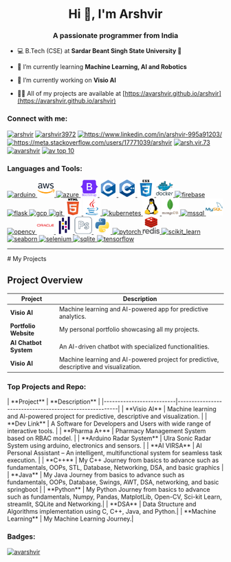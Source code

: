 <h1 align="center">Hi 👋, I'm Arshvir</h1>
<h3 align="center">A passionate programmer from India</h3>


<!--<p align="left"> <a href="https://twitter.com/arshvir3972" target="blank"><img src="https://img.shields.io/twitter/follow/arshvir3972?logo=twitter&style=for-the-badge" alt="arshvir3972" /></a> </p>-->

- 💻 B.Tech (CSE) at **Sardar Beant Singh State University 🏫**

- 🌱 I’m currently learning **Machine Learning, AI and Robotics**

- 🔭 I’m currently working on **Visio AI**

- 👨‍💻 All of my projects are available at [https://avarshvir.github.io/arshvir](https://avarshvir.github.io/arshvir)

<h3 align="left">Connect with me:</h3>
<p align="left">
<a href="https://dev.to/arshvir" target="blank"><img align="center" src="https://raw.githubusercontent.com/rahuldkjain/github-profile-readme-generator/master/src/images/icons/Social/devto.svg" alt="arshvir" height="30" width="40" /></a>
<a href="https://twitter.com/arshvir3972" target="blank"><img align="center" src="https://raw.githubusercontent.com/rahuldkjain/github-profile-readme-generator/master/src/images/icons/Social/twitter.svg" alt="arshvir3972" height="30" width="40" /></a>
<a href="https://linkedin.com/in/https://www.linkedin.com/in/arshvir-995a91203/" target="blank"><img align="center" src="https://raw.githubusercontent.com/rahuldkjain/github-profile-readme-generator/master/src/images/icons/Social/linked-in-alt.svg" alt="https://www.linkedin.com/in/arshvir-995a91203/" height="30" width="40" /></a>
<a href="https://stackoverflow.com/users/https://meta.stackoverflow.com/users/17771039/arshvir" target="blank"><img align="center" src="https://raw.githubusercontent.com/rahuldkjain/github-profile-readme-generator/master/src/images/icons/Social/stack-overflow.svg" alt="https://meta.stackoverflow.com/users/17771039/arshvir" height="30" width="40" /></a>
<a href="https://fb.com/arsh.vir.73" target="blank"><img align="center" src="https://raw.githubusercontent.com/rahuldkjain/github-profile-readme-generator/master/src/images/icons/Social/facebook.svg" alt="arsh.vir.73" height="30" width="40" /></a>
<a href="https://instagram.com/avarshvir" target="blank"><img align="center" src="https://raw.githubusercontent.com/rahuldkjain/github-profile-readme-generator/master/src/images/icons/Social/instagram.svg" alt="avarshvir" height="30" width="40" /></a>
<a href="https://www.youtube.com/c/av top 10" target="blank"><img align="center" src="https://raw.githubusercontent.com/rahuldkjain/github-profile-readme-generator/master/src/images/icons/Social/youtube.svg" alt="av top 10" height="30" width="40" /></a>
</p>

<h3 align="left">Languages and Tools:</h3>
<p align="left"> <a href="https://www.arduino.cc/" target="_blank" rel="noreferrer"> <img src="https://cdn.worldvectorlogo.com/logos/arduino-1.svg" alt="arduino" width="40" height="40"/> </a> <a href="https://aws.amazon.com" target="_blank" rel="noreferrer"> <img src="https://raw.githubusercontent.com/devicons/devicon/master/icons/amazonwebservices/amazonwebservices-original-wordmark.svg" alt="aws" width="40" height="40"/> </a> <a href="https://azure.microsoft.com/en-in/" target="_blank" rel="noreferrer"> <img src="https://www.vectorlogo.zone/logos/microsoft_azure/microsoft_azure-icon.svg" alt="azure" width="40" height="40"/> </a> <a href="https://getbootstrap.com" target="_blank" rel="noreferrer"> <img src="https://raw.githubusercontent.com/devicons/devicon/master/icons/bootstrap/bootstrap-plain-wordmark.svg" alt="bootstrap" width="40" height="40"/> </a> <a href="https://www.cprogramming.com/" target="_blank" rel="noreferrer"> <img src="https://raw.githubusercontent.com/devicons/devicon/master/icons/c/c-original.svg" alt="c" width="40" height="40"/> </a> <a href="https://www.w3schools.com/cpp/" target="_blank" rel="noreferrer"> <img src="https://raw.githubusercontent.com/devicons/devicon/master/icons/cplusplus/cplusplus-original.svg" alt="cplusplus" width="40" height="40"/> </a> <a href="https://www.w3schools.com/css/" target="_blank" rel="noreferrer"> <img src="https://raw.githubusercontent.com/devicons/devicon/master/icons/css3/css3-original-wordmark.svg" alt="css3" width="40" height="40"/> </a> <a href="https://www.docker.com/" target="_blank" rel="noreferrer"> <img src="https://raw.githubusercontent.com/devicons/devicon/master/icons/docker/docker-original-wordmark.svg" alt="docker" width="40" height="40"/> </a> <a href="https://firebase.google.com/" target="_blank" rel="noreferrer"> <img src="https://www.vectorlogo.zone/logos/firebase/firebase-icon.svg" alt="firebase" width="40" height="40"/> </a> <a href="https://flask.palletsprojects.com/" target="_blank" rel="noreferrer"> <img src="https://www.vectorlogo.zone/logos/pocoo_flask/pocoo_flask-icon.svg" alt="flask" width="40" height="40"/> </a> <a href="https://cloud.google.com" target="_blank" rel="noreferrer"> <img src="https://www.vectorlogo.zone/logos/google_cloud/google_cloud-icon.svg" alt="gcp" width="40" height="40"/> </a> <a href="https://git-scm.com/" target="_blank" rel="noreferrer"> <img src="https://www.vectorlogo.zone/logos/git-scm/git-scm-icon.svg" alt="git" width="40" height="40"/> </a> <a href="https://www.w3.org/html/" target="_blank" rel="noreferrer"> <img src="https://raw.githubusercontent.com/devicons/devicon/master/icons/html5/html5-original-wordmark.svg" alt="html5" width="40" height="40"/> </a> <a href="https://www.java.com" target="_blank" rel="noreferrer"> <img src="https://raw.githubusercontent.com/devicons/devicon/master/icons/java/java-original.svg" alt="java" width="40" height="40"/> </a> <a href="https://kubernetes.io" target="_blank" rel="noreferrer"> <img src="https://www.vectorlogo.zone/logos/kubernetes/kubernetes-icon.svg" alt="kubernetes" width="40" height="40"/> </a> <a href="https://www.linux.org/" target="_blank" rel="noreferrer"> <img src="https://raw.githubusercontent.com/devicons/devicon/master/icons/linux/linux-original.svg" alt="linux" width="40" height="40"/> </a> <a href="https://www.mongodb.com/" target="_blank" rel="noreferrer"> <img src="https://raw.githubusercontent.com/devicons/devicon/master/icons/mongodb/mongodb-original-wordmark.svg" alt="mongodb" width="40" height="40"/> </a> <a href="https://www.microsoft.com/en-us/sql-server" target="_blank" rel="noreferrer"> <img src="https://www.svgrepo.com/show/303229/microsoft-sql-server-logo.svg" alt="mssql" width="40" height="40"/> </a> <a href="https://www.mysql.com/" target="_blank" rel="noreferrer"> <img src="https://raw.githubusercontent.com/devicons/devicon/master/icons/mysql/mysql-original-wordmark.svg" alt="mysql" width="40" height="40"/> </a> <a href="https://opencv.org/" target="_blank" rel="noreferrer"> <img src="https://www.vectorlogo.zone/logos/opencv/opencv-icon.svg" alt="opencv" width="40" height="40"/> </a> <a href="https://www.oracle.com/" target="_blank" rel="noreferrer"> <img src="https://raw.githubusercontent.com/devicons/devicon/master/icons/oracle/oracle-original.svg" alt="oracle" width="40" height="40"/> </a> <a href="https://pandas.pydata.org/" target="_blank" rel="noreferrer"> <img src="https://raw.githubusercontent.com/devicons/devicon/2ae2a900d2f041da66e950e4d48052658d850630/icons/pandas/pandas-original.svg" alt="pandas" width="40" height="40"/> </a> <a href="https://www.photoshop.com/en" target="_blank" rel="noreferrer"> <img src="https://raw.githubusercontent.com/devicons/devicon/master/icons/photoshop/photoshop-line.svg" alt="photoshop" width="40" height="40"/> </a> <a href="https://www.python.org" target="_blank" rel="noreferrer"> <img src="https://raw.githubusercontent.com/devicons/devicon/master/icons/python/python-original.svg" alt="python" width="40" height="40"/> </a> <a href="https://pytorch.org/" target="_blank" rel="noreferrer"> <img src="https://www.vectorlogo.zone/logos/pytorch/pytorch-icon.svg" alt="pytorch" width="40" height="40"/> </a> <a href="https://redis.io" target="_blank" rel="noreferrer"> <img src="https://raw.githubusercontent.com/devicons/devicon/master/icons/redis/redis-original-wordmark.svg" alt="redis" width="40" height="40"/> </a> <a href="https://scikit-learn.org/" target="_blank" rel="noreferrer"> <img src="https://upload.wikimedia.org/wikipedia/commons/0/05/Scikit_learn_logo_small.svg" alt="scikit_learn" width="40" height="40"/> </a> <a href="https://seaborn.pydata.org/" target="_blank" rel="noreferrer"> <img src="https://seaborn.pydata.org/_images/logo-mark-lightbg.svg" alt="seaborn" width="40" height="40"/> </a> <a href="https://www.selenium.dev" target="_blank" rel="noreferrer"> <img src="https://raw.githubusercontent.com/detain/svg-logos/780f25886640cef088af994181646db2f6b1a3f8/svg/selenium-logo.svg" alt="selenium" width="40" height="40"/> </a> <a href="https://www.sqlite.org/" target="_blank" rel="noreferrer"> <img src="https://www.vectorlogo.zone/logos/sqlite/sqlite-icon.svg" alt="sqlite" width="40" height="40"/> </a> <a href="https://www.tensorflow.org" target="_blank" rel="noreferrer"> <img src="https://www.vectorlogo.zone/logos/tensorflow/tensorflow-icon.svg" alt="tensorflow" width="40" height="40"/> </a> </p>

<!--<p><img align="left" src="https://github-readme-stats.vercel.app/api/top-langs?username=avarshvir&show_icons=true&locale=en&layout=compact" alt="avarshvir" /></p>

<p>&nbsp;<img align="center" src="https://github-readme-stats.vercel.app/api?username=avarshvir&show_icons=true&locale=en" alt="avarshvir" /></p>

<p><img align="center" src="https://github-readme-streak-stats.herokuapp.com/?user=avarshvir&" alt="avarshvir" /></p>
-->
<hr>
# My Projects

## Project Overview

| **Project**              | **Description**                                        |
|--------------------------|--------------------------------------------------------|
| **Visio AI**             | Machine learning and AI-powered app for predictive analytics. |
| **Portfolio Website**    | My personal portfolio showcasing all my projects.     |
| **AI Chatbot System**    | An AI-driven chatbot with specialized functionalities. |
| **Visio AI**             | Machine learning and AI-powered project for predictive, descriptive and visualization. |

<h3 align="left">Top Projects and Repo: </h3>
| **Project**              | **Description**                                        |
|--------------------------|--------------------------------------------------------|
| **Visio AI**             | Machine learning and AI-powered project for predictive, descriptive and visualization. |
| **Dev Link**             | A Software for Developers and Users with wide range of interactive tools.     |
| **Pharma A+**            | Pharmacy Management System based on RBAC model. |
| **Arduino Radar System** | Ulra Sonic Radar System using arduino, electronics and sensors. |
| **AI VIRSA**             | AI Personal Assistant – An intelligent, multifunctional system for seamless task execution. |
| **C++**                  | My C++ Journey from basics to advance such as fundamentals, OOPs, STL, Database, Networking, DSA, and basic graphics |
| **Java**                 | My Java Journey from basics to advance such as fundamentals, OOPs, Database, Swings, AWT, DSA, networking, and basic springboot |
| **Python**               | My Python Journey from basics to advance such as fundamentals, Numpy, Pandas, MatplotLib, Open-CV, Sci-kit Learn, streamlit, SQLite and Networking.|
| **DSA**                  | Data Structure and Algorithms implementation using C, C++, Java, and Python.|
| **Machine Learning**     | My Machine Learning Journey.|











<h3 align="left">Badges:</h3>
<p align="left"> <a href="https://github.com/ryo-ma/github-profile-trophy"><img src="https://github-profile-trophy.vercel.app/?username=avarshvir" alt="avarshvir" /></a> </p>









<!--# 👋 Hi, I’m Arshvir 👻
- **💻B.Tech (CSE)** at **Sardar Beant Singh State University 🏫** 
- **🐾Student | 🧑🏻‍💻Developer | ⚙️Engineer | 🎧YouTuber**
- **Artificial Intelligence | Machine Learning | Computer Vision** 
- **C | C++ | Java | Python**-->

<!--- **Web Development :** HTML | CSS | JS | REACT | BootStrap | PHP
- **DataBase :** DBMS | MySQL | NoSQL
- **DSA | OS | CN**
- **Electronics and IoT :** Arduino | Embedded System | IoT basics | Robotics(foundation)
- **Tools and Softwares :** Git | GitHub | GitLab | Xampp | Virtual Machines | IDE's | Data Recovery Software | PowerBi | Tableau
-->
<!-----

## 💻 Tech Stack & Skills

<table>
  <tr>
    <td><b>Programming Languages</b></td>
    <td><b>Web Development</b></td>
    <td><b>Machine Learning & AI</b></td>
  </tr>
  <tr>
    <td>
      <img src="https://img.shields.io/badge/C-00599C?style=for-the-badge&logo=c&logoColor=white" />
      <img src="https://img.shields.io/badge/C++-00599C?style=for-the-badge&logo=cplusplus&logoColor=white" />
      <img src="https://img.shields.io/badge/Java-007396?style=for-the-badge&logo=java&logoColor=white" />
      <img src="https://img.shields.io/badge/Python-3776AB?style=for-the-badge&logo=python&logoColor=white" />
      <img src="https://img.shields.io/badge/Assembly-525252?style=for-the-badge" />
      <img src="https://img.shields.io/badge/Kotlin-0095D5?style=for-the-badge&logo=kotlin&logoColor=white" />
      <img src="https://img.shields.io/badge/EmbeddedC-00599C?style=for-the-badge" />
      <img src="https://img.shields.io/badge/ArduinoC-00979D?style=for-the-badge&logo=arduino&logoColor=white" />
    </td>
    <td>
      <img src="https://img.shields.io/badge/HTML5-E34F26?style=for-the-badge&logo=html5&logoColor=white" />
      <img src="https://img.shields.io/badge/CSS3-1572B6?style=for-the-badge&logo=css3&logoColor=white" />
      <img src="https://img.shields.io/badge/JavaScript-F7DF1E?style=for-the-badge&logo=javascript&logoColor=black" />
      <img src="https://img.shields.io/badge/Bootstrap-563D7C?style=for-the-badge&logo=bootstrap&logoColor=white" />
      <img src="https://img.shields.io/badge/React-61DAFB?style=for-the-badge&logo=react&logoColor=white" />
      <img src="https://img.shields.io/badge/PHP-777BB4?style=for-the-badge&logo=php&logoColor=white" />
    </td>
    <td>
      <img src="https://img.shields.io/badge/TensorFlow-FF6F00?style=for-the-badge&logo=tensorflow&logoColor=white" />
      <img src="https://img.shields.io/badge/PyTorch-EE4C2C?style=for-the-badge&logo=pytorch&logoColor=white" />
      <img src="https://img.shields.io/badge/Scikit--learn-F7931E?style=for-the-badge&logo=scikit-learn&logoColor=white" />
      <img src="https://img.shields.io/badge/NumPy-013243?style=for-the-badge&logo=numpy&logoColor=white" />
      <img src="https://img.shields.io/badge/Pandas-150458?style=for-the-badge&logo=pandas&logoColor=white" />
      <img src="https://img.shields.io/badge/Deep_Learning-00599C?style=for-the-badge" />
      <img src="https://img.shields.io/badge/GPT-00599C?style=for-the-badge" />
    </td>
  </tr>
</table>

---

<table>
  <tr>
    <td><b>Database Management</b></td>
    <td><b>Business Intelligence & Data Analytics</b></td>
    <td><b>Software Engineering & Development</b></td>
  </tr>
  <tr>
    <td>
      <img src="https://img.shields.io/badge/MySQL-4479A1?style=for-the-badge&logo=mysql&logoColor=white" />
      <img src="https://img.shields.io/badge/MongoDB-47A248?style=for-the-badge&logo=mongodb&logoColor=white" />
      <img src="https://img.shields.io/badge/SQLite-003B57?style=for-the-badge&logo=sqlite&logoColor=white" />
      <img src="https://img.shields.io/badge/NoSQL-00599C?style=for-the-badge" />
      <img src="https://img.shields.io/badge/XAMPP-FB7A24?style=for-the-badge&logo=xampp&logoColor=white" />
    </td>
    <td>
      <img src="https://img.shields.io/badge/Power%20BI-F2C811?style=for-the-badge&logo=power-bi&logoColor=black" />
      <img src="https://img.shields.io/badge/Tableau-E97627?style=for-the-badge&logo=tableau&logoColor=white" />
      <img src="https://img.shields.io/badge/Data_Visualization-00599C?style=for-the-badge" />
      <img src="https://img.shields.io/badge/Data_Analytics-00599C?style=for-the-badge" />
    </td>
    <td>
      <img src="https://img.shields.io/badge/Software%20Engineering-31A8FF?style=for-the-badge" />
      <img src="https://img.shields.io/badge/Software%20Development-31A8FF?style=for-the-badge" />
    </td>
  </tr>
</table>

---

## ⚙️ Other Skills:
- **Operating Systems**: Windows, Linux, Parrot OS, Android OS, Kali Linux
- **Virtual Machines**: VirtualBox, VMware
- **Embedded Systems & IoT**: Arduino, Embedded C, Robotics
- **Miscellaneous**: Git, GitHub, GitLab, Data Recovery, Compiler Design, Networking, Video Editing, Photo Editing, Content Creation, Mathematics, Statistics, YouTube

---

## 🌐 Social Presence:

<p align="center">
  <a href="https://instagram.com/yourusername"><img src="https://img.shields.io/badge/Instagram-E4405F?style=for-the-badge&logo=instagram&logoColor=white" /></a>
  <a href="https://linkedin.com/in/yourusername"><img src="https://img.shields.io/badge/LinkedIn-0077B5?style=for-the-badge&logo=linkedin&logoColor=white" /></a>
  <a href="https://youtube.com/yourusername"><img src="https://img.shields.io/badge/YouTube-FF0000?style=for-the-badge&logo=youtube&logoColor=white" /></a>
  <a href="https://github.com/yourusername"><img src="https://img.shields.io/badge/GitHub-181717?style=for-the-badge&logo=github&logoColor=white" /></a>
  <a href="https://codechef.com/users/yourusername"><img src="https://img.shields.io/badge/CodeChef-5B4638?style=for-the-badge&logo=codechef&logoColor=white" /></a>
  <a href="https://leetcode.com/yourusername"><img src="https://img.shields.io/badge/LeetCode-FFA116?style=for-the-badge&logo=leetcode&logoColor=black" /></a>
  <a href="https://medium.com/@yourusername"><img src="https://img.shields.io/badge/Medium-12100E?style=for-the-badge&logo=medium&logoColor=white" /></a>
</p>

---

## 📈 GitHub Stats:

<p align="center">
  <img src="https://github-readme-stats.vercel.app/api?username=yourusername&show_icons=true&theme=dark" alt="GitHub Stats" />
  <img src="https://github-readme-streak-stats.herokuapp.com/?user=yourusername&theme=dark" alt="GitHub Streak" />
  <br>Longest streak: <b>60 days</b> (current streak) 🎉
</p>

---

<p align="center">Total Profile Views: <img src="https://komarev.com/ghpvc/?username=yourusername&style=flat&color=grey" alt="Profile Views" /></p>
-->
